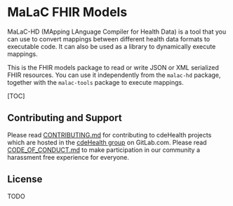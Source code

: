 # MaLaC FHIR Models

MaLaC-HD (MApping LAnguage Compiler for Health Data) is a tool that you can use to convert mappings between different health data formats to executable code. It can also be used as a library to dynamically execute mappings.

This is the FHIR models package to read or write JSON or XML serialized FHIR resources. You can use it independently from the `malac-hd` package, together with the `malac-tools` package to execute mappings.

[TOC]

## Contributing and Support

Please read [CONTRIBUTING.md](CONTRIBUTING.md) for contributing to cdeHealth projects which are hosted in the [cdeHealth group](https://gitlab.com/cdehealth) on GitLab.com.
Please read [CODE_OF_CONDUCT.md](CODE_OF_CONDUCT.md) to make participation in our community a harassment free experience for everyone.

## License
TODO